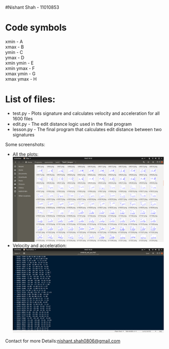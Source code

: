 #Nishant Shah - 11010853
# Code symbols

xmin - A  
xmax - B  
ymin - C  
ymax - D  
xmin ymin - E  
xmin ymax - F  
xmax ymin - G  
xmax ymax - H 

# List of files:
- test.py - Plots signature and calculates velocity and acceleration for all 1600 files  
- edit.py - The edit distance logic used in the final program  
- lesson.py - The final program that calculates edit distance between two signatures 

Some screenshots:
- All the plots:
![All the plots](images/all_plots.png)
- Velocity and acceleration:
![Velocity and acceleration](images/velocity_acceleration.png)


Contact for more Details:nishant.shah0806@gmail.com

